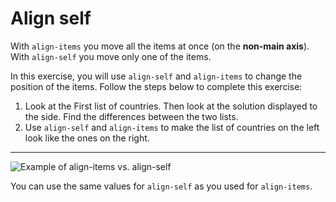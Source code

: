 # Align self

With `align-items` you move all the items at once (on the **non-main axis**).
With `align-self` you move only one of the items.

In this exercise, you will use `align-self` and `align-items` to change the position of the items. Follow the steps below to complete this exercise:

1. Look at the First list of countries. Then look at the solution displayed to the side. Find the differences between the two lists.
2. Use `align-self` and `align-items` to make the list of countries on the left look like the ones on the right.

---

![Example of align-items vs. align-self](/Exercises/html-css-git-exercises/images/15/example.png)

You can use the same values for `align-self` as you used for `align-items`.
